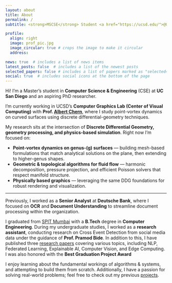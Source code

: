 ```yaml
---
layout: about
title: About
permalink: /
subtitle: <strong>MSCSE</strong> Student <a href="https://ucsd.edu/">@UCSD</a> | Former <strong>Senior Analyst</strong> <a href="https://db.com/">@Deutsche Bank</a>

profile:
  align: right
  image: prof_pic.jpg
  image_circular: true # crops the image to make it circular
  address: 

news: true  # includes a list of news items
latest_posts: false  # includes a list of the newest posts
selected_papers: false # includes a list of papers marked as "selected={true}"
social: true  # includes social icons at the bottom of the page
---
```


Hi! I’m a Master’s student in **Computer Science & Engineering** (CSE) at **UC San Diego** and an aspiring PhD researcher.

I’m currently working in UCSD’s **Computer Graphics Lab (Center of Visual Computing)** with **Prof. [Albert Chern](https://cseweb.ucsd.edu/~alchern/)**, where I study point-vortex dynamics on curved surfaces using discrete differential-geometry techniques.

My research sits at the intersection of **Discrete Differential Geometry, geometry processing, and physics-based simulation**. Right now I’m focused on:

* **Point-vortex dynamics on genus-\(g\) surfaces** &mdash; building mesh-based formulations that match analytical solutions on the plane, then extending to higher-genus shapes.  
* **Geometric & topological algorithms for fluid flow** &mdash; harmonic decomposition, pressure projection, and efficient Poisson solvers that respect manifold structure.  
* **Physically based graphics** &mdash; leveraging the same DDG foundations for robust rendering and visualization.

---


Previously, I worked as a **Senior Analyst** at **Deutsche Bank**, where I focused on **OCR** and **Document Understanding** to streamline document processing within the organization.

I graduated from [SPIT Mumbai](https://spit.ac.in) with a **B.Tech** degree in **Computer Engineering**. During my undergraduate studies, I worked as a **research assistant**, conducting research on Cross Event Detection from social media data under the guidance of **Prof. Pramod Bide**. In addition to this, I have published three [research papers](/publications/) covering various topics, including NLP, Federated Learning, Explainable AI, Computer Vision, and Edge Computing. I was also honored with the **Best Graduation Project Award**

I enjoy learning about the fundamental workings of algorithms & systems, and attempting to build them from scratch. Additionally, I have a passion for solving real-world problems; feel free to check out my previous [projects](/projects).

<!-- I graduated from SPIT Mumbai with a B.Tech degree in **Computer Engineering**. During my undergraduate, I worked on Cross Event Detection from social media data under guidance of **Prof. Pramod Bide**, published three [research papers](/publications/) encompassing NLP, Federated Learning, Explainable AI, Computer Vision and Edge Computing. Also won the **Best Graduation Project Award**. -->

<!-- Write your biography here. Tell the world about yourself. Link to your favorite [subreddit](http://reddit.com). You can put a picture in, too. The code is already in, just name your picture `prof_pic.jpg` and put it in the `img/` folder.

Put your address / P.O. box / other info right below your picture. You can also disable any of these elements by editing `profile` property of the YAML header of your `_pages/about.md`. Edit `_bibliography/papers.bib` and Jekyll will render your [publications page](/al-folio/publications/) automatically.

Link to your social media connections, too. This theme is set up to use [Font Awesome icons](http://fortawesome.github.io/Font-Awesome/) and [Academicons](https://jpswalsh.github.io/academicons/), like the ones below. Add your Facebook, Twitter, LinkedIn, Google Scholar, or just disable all of them. -->
